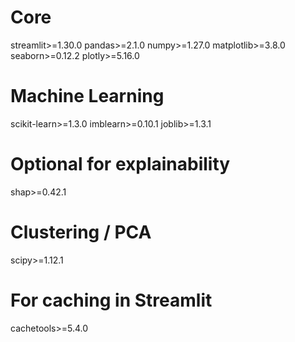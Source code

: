 # Core
streamlit>=1.30.0
pandas>=2.1.0
numpy>=1.27.0
matplotlib>=3.8.0
seaborn>=0.12.2
plotly>=5.16.0

# Machine Learning
scikit-learn>=1.3.0
imblearn>=0.10.1
joblib>=1.3.1

# Optional for explainability
shap>=0.42.1

# Clustering / PCA
scipy>=1.12.1

# For caching in Streamlit
cachetools>=5.4.0
